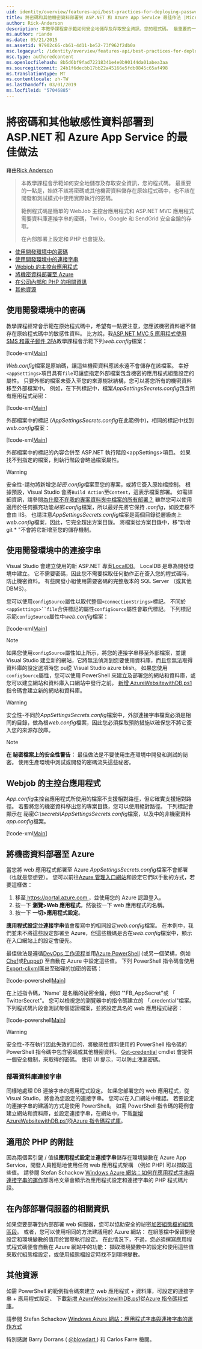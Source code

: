 ```yaml
---
uid: identity/overview/features-api/best-practices-for-deploying-passwords-and-other-sensitive-data-to-aspnet-and-azure
title: 將密碼和其他機密資料部署到 ASP.NET 和 Azure App Service 最佳作法 |Microsoft Docs
author: Rick-Anderson
description: 本教學課程會示範如何安全地儲存及存取安全資訊，您的程式碼。 最重要的一點是您應該永遠不會儲存密碼或其他服務...
ms.author: riande
ms.date: 05/21/2015
ms.assetid: 97902c66-cb61-4d11-be52-73f962f2db0a
msc.legacyurl: /identity/overview/features-api/best-practices-for-deploying-passwords-and-other-sensitive-data-to-aspnet-and-azure
msc.type: authoredcontent
ms.openlocfilehash: 8b5d6bf9fad72218341e4e0b90144da01abea3aa
ms.sourcegitcommit: 24b1f6decbb17bb22a45166e5fdb0845c65af498
ms.translationtype: MT
ms.contentlocale: zh-TW
ms.lasthandoff: 03/01/2019
ms.locfileid: "57046885"
---
```

<a name="best-practices-for-deploying-passwords-and-other-sensitive-data-to-aspnet-and-azure-app-service"></a>將密碼和其他敏感性資料部署到 ASP.NET 和 Azure App Service 的最佳做法
====================
藉由[Rick Anderson]((https://twitter.com/RickAndMSFT))

> 本教學課程會示範如何安全地儲存及存取安全資訊，您的程式碼。 最重要的一點是，始終不該將密碼或其他機密資料儲存在原始程式碼中，也不該在開發和測試模式中使用實際執行的密碼。
> 
> 範例程式碼是簡單的 WebJob 主控台應用程式和 ASP.NET MVC 應用程式需要資料庫連接字串的密碼，Twilio，Google 和 SendGrid 安全金鑰的存取。
> 
> 在內部部署上設定和 PHP 也會提及。


- [使用開發環境中的密碼](#pwd)
- [使用開發環境中的連接字串](#con)
- [Webjob 的主控台應用程式](#wj)
- [將機密資料部署至 Azure](#da)
- [在公司內部和 PHP 的相關資訊](#not)
- [其他資源](#addRes)

<a id="pwd"></a>
## <a name="working-with-passwords-in-the-development-environment"></a>使用開發環境中的密碼

教學課程經常會示範在原始程式碼中，希望有一點要注意，您應該機密資料絕不儲存在原始程式碼中的敏感性資料。 比方說，我[ASP.NET MVC 5 應用程式使用 SMS 和電子郵件 2FA](../../../mvc/overview/security/aspnet-mvc-5-app-with-sms-and-email-two-factor-authentication.md)教學課程會示範下列*web.config*檔案：

[!code-xml[Main](best-practices-for-deploying-passwords-and-other-sensitive-data-to-aspnet-and-azure/samples/sample1.xml)]

*Web.config*檔案是原始碼，讓這些機密資料應該永遠不會儲存在該檔案。 幸好`<appSettings>`項目具有`file`可讓您指定外部檔案包含機密的應用程式組態設定的屬性。 只要外部的檔案未簽入至您的來源樹狀結構，您可以將您所有的機密資料移至外部檔案中。 例如，在下列標記中，檔案*AppSettingsSecrets.config*包含所有應用程式祕密：

[!code-xml[Main](best-practices-for-deploying-passwords-and-other-sensitive-data-to-aspnet-and-azure/samples/sample2.xml)]

外部檔案中的標記 (*AppSettingsSecrets.config*在此範例中)，相同的標記中找到*web.config*檔案：

[!code-xml[Main](best-practices-for-deploying-passwords-and-other-sensitive-data-to-aspnet-and-azure/samples/sample3.xml)]

外部檔案中的標記的內容合併至 ASP.NET 執行階段&lt;appSettings&gt;項目。 如果找不到指定的檔案，則執行階段會略過檔案屬性。

> [!WARNING]
> 安全性-請勿將新增您*祕密.config*檔案至您的專案，或將它簽入原始檔控制。 根據預設，Visual Studio 會將`Build Action`至`Content`，這表示檔案部署。 如需詳細資訊，請參閱[為什麼不在我的專案資料夾中檔案的所有部署？](https://msdn.microsoft.com/library/ee942158(v=vs.110).aspx#can_i_exclude_specific_files_or_folders_from_deployment) 雖然您可以使用適用於任何擴充功能*祕密.config*檔案，所以最好先將它保持 *.config*，如設定檔不會由 IIS。 也請注意*AppSettingsSecrets.config*檔案是兩個目錄從層級向上*web.config*檔案，因此，它完全超出方案目錄。 將檔案從方案目錄中，移&quot;新增 git \* &quot;不會將它新增至您的儲存機制。


<a id="con"></a>
## <a name="working-with-connection-strings-in-the-development-environment"></a>使用開發環境中的連接字串

Visual Studio 會建立使用的新 ASP.NET 專案[LocalDB](https://blogs.msdn.com/b/sqlexpress/archive/2011/07/12/introducing-localdb-a-better-sql-express.aspx)。 LocalDB 是專為開發環境中建立。 它不需要密碼，因此您不需要採取任何動作正在簽入您的程式碼時，防止機密資料。 有些開發小組使用需要密碼的完整版本的 SQL Server （或其他 DBMS）。

您可以使用`configSource`屬性以取代整個`<connectionStrings>`標記。 不同於`<appSettings>``file`合併標記的屬性`configSource`屬性會取代標記。 下列標記示範`configSource`屬性中*web.config*檔案：

[!code-xml[Main](best-practices-for-deploying-passwords-and-other-sensitive-data-to-aspnet-and-azure/samples/sample4.xml?highlight=1)]

> [!NOTE]
> 如果您使用`configSource`屬性如上所示，將您的連接字串移至外部檔案，並讓 Visual Studio 建立新的網站，它將無法偵測到您要使用資料庫，而且您無法取得資料庫的設定選項時您 pu從 Visual Studio azure blish。 如果您使用`configSource`屬性，您可以使用 PowerShell 來建立及部署您的網站和資料庫，或您可以建立網站和資料庫入口網站中發行之前。 [新增 AzureWebsitewithDB.ps1](https://gallery.technet.microsoft.com/scriptcenter/Ultimate-Create-Web-SQL-DB-9e0fdfd3)指令碼會建立新的網站和資料庫。


> [!WARNING]
> 安全性-不同於*AppSettingsSecrets.config*檔案中，外部連接字串檔案必須是相同的目錄，做為根*web.config*檔案，因此您必須採取預防措施以確保您不將它簽入您的來源存放庫。


> [!NOTE]
> **在 祕密檔案上的安全性警告：** 最佳做法是不要使用生產環境中開發和測試的祕密。 使用生產環境中測試或開發的密碼流失這些祕密。


<a id="wj"></a>
## <a name="webjobs-console-apps"></a>Webjob 的主控台應用程式

*App.config*主控台應用程式所使用的檔案不支援相對路徑，但它確實支援絕對路徑。 若要將您的機密資料移出您的專案目錄，您可以使用絕對路徑。 下列標記會顯示在 祕密*C:\secrets\AppSettingsSecrets.config*檔案，以及中的非機密資料*app.config*檔案。

[!code-xml[Main](best-practices-for-deploying-passwords-and-other-sensitive-data-to-aspnet-and-azure/samples/sample5.xml?highlight=2)]

<a id="da"></a>
## <a name="deploying-secrets-to-azure"></a>將機密資料部署至 Azure

當您將 web 應用程式部署至 Azure *AppSettingsSecrets.config*檔案不會部署 （也就是您想要）。 您可以前往[Azure 管理入口網站](https://azure.microsoft.com/services/management-portal/)和設定它們以手動的方式，若要這樣做：

1. 移至[ https://portal.azure.com ](https://portal.azure.com)，並使用您的 Azure 認證登入。
2. 按一下 **瀏覽&gt;Web 應用程式**，然後按一下 web 應用程式的名稱。
3. 按一下 **一切&gt;應用程式設定**。

**應用程式設定**並**連接字串**值會覆寫中的相同設定*web.config*檔案。 在本例中，我們並未不將這些設定部署至 Azure，但這些機碼是否在*web.config*檔案中，顯示在入口網站上的設定會優先。

最佳做法是遵循[DevOps 工作流程](../../../aspnet/overview/developing-apps-with-windows-azure/building-real-world-cloud-apps-with-windows-azure/automate-everything.md)並用[Azure PowerShell](https://azure.microsoft.com/documentation/articles/install-configure-powershell/) (或另一個架構，例如[Chef](http://www.opscode.com/chef/)或[Puppet](http://puppetlabs.com/puppet/what-is-puppet)) 至自動在 Azure 中設定這些值。 下列 PowerShell 指令碼會使用[Export-clixml](http://www.powershellcookbook.com/recipe/PukO/securely-store-credentials-on-disk)匯出至磁碟的加密的密碼：

[!code-powershell[Main](best-practices-for-deploying-passwords-and-other-sensitive-data-to-aspnet-and-azure/samples/sample6.ps1)]

在上述指令碼，'Name' 是名稱的祕密金鑰，例如 '&quot;FB\_AppSecret&quot;或 「 TwitterSecret"。 您可以檢視您的瀏覽器中的指令碼建立的 「.credential"檔案。 下列程式碼片段會測試每個認證檔案，並將設定具名的 web 應用程式祕密：

[!code-powershell[Main](best-practices-for-deploying-passwords-and-other-sensitive-data-to-aspnet-and-azure/samples/sample7.ps1)]

> [!WARNING]
> 安全性-不在執行因此失效的目的，將敏感性資料使用的 PowerShell 指令碼的 PowerShell 指令碼中包含密碼或其他機密資料。 [Get-credential](https://technet.microsoft.com/library/hh849815.aspx) cmdlet 會提供一個安全機制，來取得的密碼。 使用 UI 提示，可以防止洩漏密碼。


### <a name="deploying-db-connection-strings"></a>部署資料庫連接字串

同樣地處理 DB 連接字串的應用程式設定。 如果您部署您的 web 應用程式，從 Visual Studio，將會為您設定的連接字串。 您可以在入口網站中確認。 若要設定的連接字串的建議的方式是使用 PowerShell。 如需 PowerShell 指令碼的範例會建立網站和資料庫，並設定連接字串，在網站中，下載[新增 AzureWebsitewithDB.ps1](https://gallery.technet.microsoft.com/scriptcenter/Ultimate-Create-Web-SQL-DB-9e0fdfd3)從[Azure 指令碼程式庫](https://gallery.technet.microsoft.com/scriptcenter/site/search?f%5B0%5D.Type=RootCategory&amp;f%5B0%5D.Value=WindowsAzure)。

<a id="not"></a>
## <a name="notes-for-php"></a>適用於 PHP 的附註

因為兩個索引鍵 / 值組**應用程式設定**並**連接字串**儲存在環境變數在 Azure App Service，開發人員輕鬆地使用任何 web 應用程式架構 （例如 PHP) 可以擷取這些值。 請參閱 Stefan Schackow [Windows Azure 網站：如何在應用程式字串與連接字串的運作](https://azure.microsoft.com/blog/2013/07/17/windows-azure-web-sites-how-application-strings-and-connection-strings-work/)部落格文章會顯示為應用程式設定和連接字串的 PHP 程式碼片段。

## <a name="notes-for-on-premises-servers"></a>在內部部署伺服器的相關資訊

如果您要部署到內部部署 web 伺服器，您可以協助安全的祕密[加密組態檔的組態區段](https://msdn.microsoft.com/library/ff647398.aspx)。 或者，您可以使用相同的方法建議用於 Azure 網站： 在組態檔中保留開發設定和環境變數的值用於實際執行設定。 在此情況下，不過，您必須撰寫應用程式程式碼便會自動在 Azure 網站中的功能： 擷取環境變數中的設定和使用這些值來取代組態檔設定，或使用組態檔設定時找不到環境變數。

<a id="addRes"></a>
## <a name="additional-resources"></a>其他資源

如需 PowerShell 的範例指令碼來建立 web 應用程式 + 資料庫，可設定的連接字串 + 應用程式設定、 下載[新增 AzureWebsitewithDB.ps1](https://gallery.technet.microsoft.com/scriptcenter/Ultimate-Create-Web-SQL-DB-9e0fdfd3)從[Azure 指令碼程式庫](https://gallery.technet.microsoft.com/scriptcenter/site/search?f%5B0%5D.Type=RootCategory&amp;f%5B0%5D.Value=WindowsAzure)。 

請參閱 Stefan Schackow [Windows Azure 網站：應用程式字串與連接字串的運作方式](https://azure.microsoft.com/blog/2013/07/17/windows-azure-web-sites-how-application-strings-and-connection-strings-work/)


特別感謝 Barry Dorrans ( [ @blowdart ](https://twitter.com/blowdart) ) 和 Carlos Farre 檢閱。
